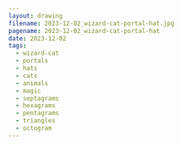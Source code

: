 ```yaml
---
layout: drawing
filename: 2023-12-02_wizard-cat-portal-hat.jpg
pagename: 2023-12-02_wizard-cat-portal-hat
date: 2023-12-02
tags:
  - wizard-cat
  - portals
  - hats
  - cats
  - animals
  - magic
  - septagrams
  - hexagrams
  - pentagrams
  - triangles
  - octogram
---
```

